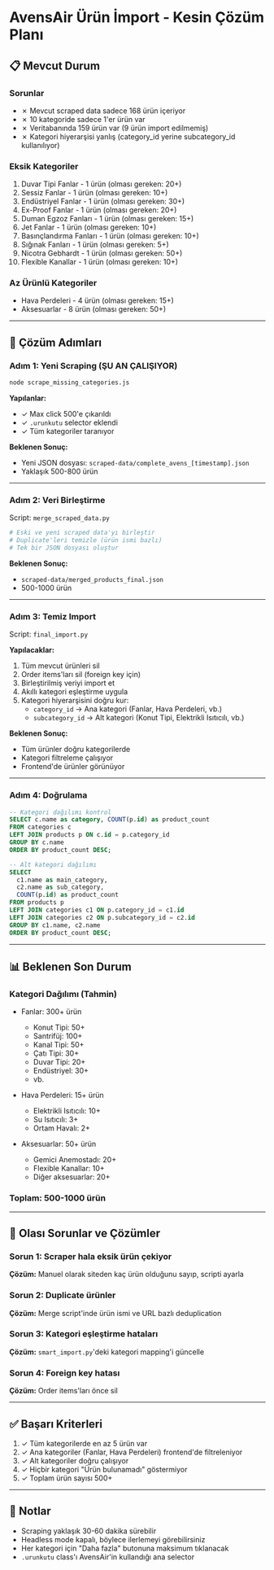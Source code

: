 # AvensAir Ürün İmport - Kesin Çözüm Planı

## 📋 Mevcut Durum

### Sorunlar
- ✗ Mevcut scraped data sadece 168 ürün içeriyor
- ✗ 10 kategoride sadece 1'er ürün var
- ✗ Veritabanında 159 ürün var (9 ürün import edilmemiş)
- ✗ Kategori hiyerarşisi yanlış (category_id yerine subcategory_id kullanılıyor)

### Eksik Kategoriler
1. Duvar Tipi Fanlar - 1 ürün (olması gereken: 20+)
2. Sessiz Fanlar - 1 ürün (olması gereken: 10+)
3. Endüstriyel Fanlar - 1 ürün (olması gereken: 30+)
4. Ex-Proof Fanlar - 1 ürün (olması gereken: 20+)
5. Duman Egzoz Fanları - 1 ürün (olması gereken: 15+)
6. Jet Fanlar - 1 ürün (olması gereken: 10+)
7. Basınçlandırma Fanları - 1 ürün (olması gereken: 10+)
8. Sığınak Fanları - 1 ürün (olması gereken: 5+)
9. Nicotra Gebhardt - 1 ürün (olması gereken: 50+)
10. Flexible Kanallar - 1 ürün (olması gereken: 10+)

### Az Ürünlü Kategoriler
- Hava Perdeleri - 4 ürün (olması gereken: 15+)
- Aksesuarlar - 8 ürün (olması gereken: 50+)

---

## 🎯 Çözüm Adımları

### Adım 1: Yeni Scraping (ŞU AN ÇALIŞIYOR)
```bash
node scrape_missing_categories.js
```

**Yapılanlar:**
- ✓ Max click 500'e çıkarıldı
- ✓ `.urunkutu` selector eklendi
- ✓ Tüm kategoriler taranıyor

**Beklenen Sonuç:**
- Yeni JSON dosyası: `scraped-data/complete_avens_[timestamp].json`
- Yaklaşık 500-800 ürün

---

### Adım 2: Veri Birleştirme

Script: `merge_scraped_data.py`

```python
# Eski ve yeni scraped data'yı birleştir
# Duplicate'leri temizle (ürün ismi bazlı)
# Tek bir JSON dosyası oluştur
```

**Beklenen Sonuç:**
- `scraped-data/merged_products_final.json`
- 500-1000 ürün

---

### Adım 3: Temiz Import

Script: `final_import.py`

**Yapılacaklar:**
1. Tüm mevcut ürünleri sil
2. Order items'ları sil (foreign key için)
3. Birleştirilmiş veriyi import et
4. Akıllı kategori eşleştirme uygula
5. Kategori hiyerarşisini doğru kur:
   - `category_id` → Ana kategori (Fanlar, Hava Perdeleri, vb.)
   - `subcategory_id` → Alt kategori (Konut Tipi, Elektrikli Isıtıcılı, vb.)

**Beklenen Sonuç:**
- Tüm ürünler doğru kategorilerde
- Kategori filtreleme çalışıyor
- Frontend'de ürünler görünüyor

---

### Adım 4: Doğrulama

```sql
-- Kategori dağılımı kontrol
SELECT c.name as category, COUNT(p.id) as product_count 
FROM categories c 
LEFT JOIN products p ON c.id = p.category_id 
GROUP BY c.name 
ORDER BY product_count DESC;

-- Alt kategori dağılımı
SELECT 
  c1.name as main_category,
  c2.name as sub_category, 
  COUNT(p.id) as product_count
FROM products p
LEFT JOIN categories c1 ON p.category_id = c1.id
LEFT JOIN categories c2 ON p.subcategory_id = c2.id
GROUP BY c1.name, c2.name
ORDER BY product_count DESC;
```

---

## 📊 Beklenen Son Durum

### Kategori Dağılımı (Tahmin)
- Fanlar: 300+ ürün
  - Konut Tipi: 50+
  - Santrifüj: 100+
  - Kanal Tipi: 50+
  - Çatı Tipi: 30+
  - Duvar Tipi: 20+
  - Endüstriyel: 30+
  - vb.

- Hava Perdeleri: 15+ ürün
  - Elektrikli Isıtıcılı: 10+
  - Su Isıtıcılı: 3+
  - Ortam Havalı: 2+

- Aksesuarlar: 50+ ürün
  - Gemici Anemostadı: 20+
  - Flexible Kanallar: 10+
  - Diğer aksesuarlar: 20+

### Toplam: 500-1000 ürün

---

## 🚨 Olası Sorunlar ve Çözümler

### Sorun 1: Scraper hala eksik ürün çekiyor
**Çözüm:** Manuel olarak siteden kaç ürün olduğunu sayıp, scripti ayarla

### Sorun 2: Duplicate ürünler
**Çözüm:** Merge script'inde ürün ismi ve URL bazlı deduplication

### Sorun 3: Kategori eşleştirme hataları
**Çözüm:** `smart_import.py`'deki kategori mapping'i güncelle

### Sorun 4: Foreign key hatası
**Çözüm:** Order items'ları önce sil

---

## ✅ Başarı Kriterleri

1. ✓ Tüm kategorilerde en az 5 ürün var
2. ✓ Ana kategoriler (Fanlar, Hava Perdeleri) frontend'de filtreleniyor
3. ✓ Alt kategoriler doğru çalışıyor
4. ✓ Hiçbir kategori "Ürün bulunamadı" göstermiyor
5. ✓ Toplam ürün sayısı 500+

---

## 📝 Notlar

- Scraping yaklaşık 30-60 dakika sürebilir
- Headless mode kapalı, böylece ilerlemeyi görebilirsiniz
- Her kategori için "Daha fazla" butonuna maksimum tıklanacak
- `.urunkutu` class'ı AvensAir'in kullandığı ana selector